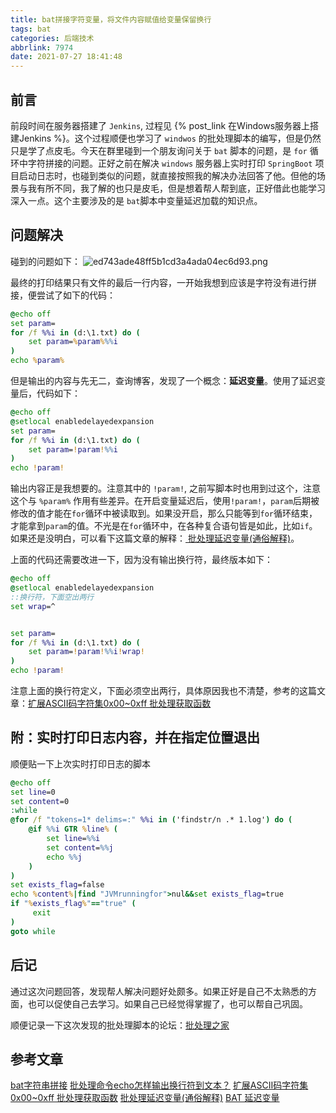 ```yaml
---
title: bat拼接字符变量，将文件内容赋值给变量保留换行
tags: bat
categories: 后端技术
abbrlink: 7974
date: 2021-07-27 18:41:48
---
```


## 前言
前段时间在服务器搭建了 `Jenkins`, 过程见 {% post_link 在Windows服务器上搭建Jenkins %}。这个过程顺便也学习了 `windwos` 的批处理脚本的编写，但是仍然只是学了点皮毛。今天在群里碰到一个朋友询问关于 `bat` 脚本的问题，是 `for` 循环中字符拼接的问题。正好之前在解决 `windows` 服务器上实时打印 `SpringBoot` 项目启动日志时，也碰到类似的问题，就直接按照我的解决办法回答了他。但他的场景与我有所不同，我了解的也只是皮毛，但是想着帮人帮到底，正好借此也能学习深入一点。这个主要涉及的是 `bat`脚本中变量延迟加载的知识点。

<!-- more -->

## 问题解决
碰到的问题如下：
![ed743ade48ff5b1cd3a4ada04ec6d93.png](https://img02.sogoucdn.com/app/a/100520146/19a9403aa1440db062b6d36e59bc931b)

最终的打印结果只有文件的最后一行内容，一开始我想到应该是字符没有进行拼接，便尝试了如下的代码：
```bat
@echo off
set param=
for /f %%i in (d:\1.txt) do (
    set param=%param%%%i
)
echo %param%
```

但是输出的内容与先无二，查询博客，发现了一个概念：**延迟变量**。使用了延迟变量后，代码如下：
```bat
@echo off
@setlocal enabledelayedexpansion
set param=
for /f %%i in (d:\1.txt) do (
    set param=!param!%%i
)
echo !param!
```
输出内容正是我想要的。注意其中的 `!param!`, 之前写脚本时也用到过这个，注意这个与 `%param%` 作用有些差异。在开启变量延迟后，使用`!param!`，`param`后期被修改的值才能在`for`循环中被读取到。如果没开启，那么只能等到`for`循环结束，才能拿到`param`的值。不光是在`for`循环中，在各种复合语句皆是如此，比如`if`。如果还是没明白，可以看下这篇文章的解释：[ 批处理延迟变量(通俗解释)](http://bbs.bathome.net/thread-354-1-1.html)。

上面的代码还需要改进一下，因为没有输出换行符，最终版本如下：
```bat
@echo off
@setlocal enabledelayedexpansion
::换行符，下面空出两行
set wrap=^


set param=
for /f %%i in (d:\1.txt) do (
    set param=!param!%%i!wrap!
)
echo !param!
```
注意上面的换行符定义，下面必须空出两行，具体原因我也不清楚，参考的这篇文章：[扩展ASCII码字符集0x00~0xff 批处理获取函数](http://bbs.bathome.net/thread-12347-1-1.html)

## 附：实时打印日志内容，并在指定位置退出
顺便贴一下上次实时打印日志的脚本
```bat
@echo off
set line=0
set content=0
:while
@for /f "tokens=1* delims=:" %%i in ('findstr/n .* 1.log') do (
    @if %%i GTR %line% (
        set line=%%i
        set content=%%j
        echo %%j
    )
)
set exists_flag=false
echo %content%|find "JVMrunningfor">nul&&set exists_flag=true
if "%exists_flag%"=="true" (
     exit
)
goto while
```

## 后记
通过这次问题回答，发现帮人解决问题好处颇多。如果正好是自己不太熟悉的方面，也可以促使自己去学习。如果自己已经觉得掌握了，也可以帮自己巩固。

顺便记录一下这次发现的批处理脚本的论坛：[批处理之家](http://bbs.bathome.net/index.php)

## 参考文章
[bat字符串拼接](https://blog.csdn.net/brucezong/article/details/91386522)
[批处理命令echo怎样输出换行符到文本？](http://www.bathome.net/thread-17366-1-1.html)
[扩展ASCII码字符集0x00~0xff 批处理获取函数](http://bbs.bathome.net/thread-12347-1-1.html)
[批处理延迟变量(通俗解释)](http://bbs.bathome.net/thread-354-1-1.html)
[BAT 延迟变量](https://www.cnblogs.com/habibah-chang/p/3532125.html)